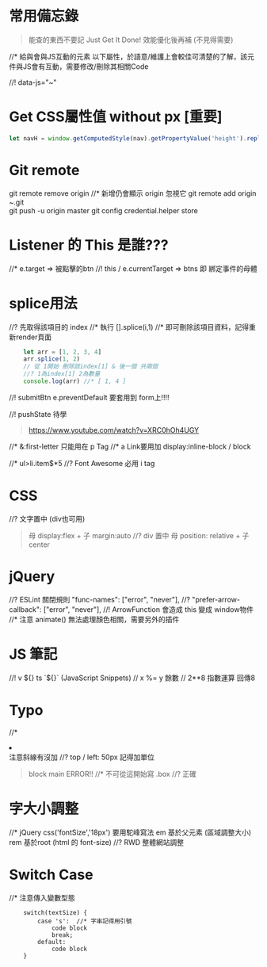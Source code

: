 # 常用備忘錄
> 能查的東西不要記
> Just Get It Done!
> 效能優化後再補 (不見得需要)

//* 給與會與JS互動的元素 以下屬性，於語意/維護上會較佳可清楚的了解，該元件與JS會有互動，需要修改/刪除其相關Code

//! data-js="~" 

# Get CSS屬性值 without px [重要]
```js
let navH = window.getComputedStyle(nav).getPropertyValue('height').replace(/[^-\d\.]/g, '')

```

# Git remote
git remote remove origin
//* 新增仍會顯示 origin 忽視它
git remote add origin ~.git  
git push -u origin master
git config credential.helper store 


# Listener 的 This 是誰???
//* e.target => 被點擊的btn
//! this / e.currentTarget => btns 即 綁定事件的母體  


# splice用法
//? 先取得該項目的 index
//* 執行 [].splice(i,1)
//* 即可刪除該項目資料，記得重新render頁面
```js
    let arr = [1, 2, 3, 4]
    arr.splice(1, 2) 
    // 從 1開始 刪除該index[1] & 後一個 共兩個
    //? 1為index[1] 2為數量
    console.log(arr) //* [ 1, 4 ]
```
























//! submitBtn e.preventDefault 要套用到 form上!!!!

//! pushState 待學
> https://www.youtube.com/watch?v=XRC0hOh4UGY

//* &:first-letter 只能用在 p Tag
//* a Link要用加 display:inline-block / block

//*  ul>li.item$*5
//? Font Awesome 必用 i tag

# CSS
//? 文字置中 (div也可用)
> 母 display:flex + 子 margin:auto
//? div 置中
> 母 position: relative + 子 center

# jQuery
//? ESLint 關閉規則 "func-names": ["error", "never"],
//? "prefer-arrow-callback": ["error", "never"],
//! ArrowFunction 會造成 this 變成 window物件
//* 注意 animate() 無法處理顏色相關，需要另外的插件


# JS 筆記
//! v ${}  ts `${}` (JavaScript Snippets)
// x %= y 餘數 // 2**8 指數運算 回傳8


# Typo
//* <li> </li> 注意斜線有沒加
//? top / left: 50px 記得加單位
> block main
> ERROR!! //* 不可從這開始寫
>    .box //? 正確

# 字大小調整
//* jQuery css('fontSize','18px')  要用駝峰寫法
em 基於父元素 (區域調整大小)
rem 基於root (html 的 font-size) //? RWD 整體網站調整

# Switch Case
//* 注意傳入變數型態
```
    switch(textSize) {
        case 's':  //* 字串記得用引號
            code block
            break;
        default:
            code block
    }
```